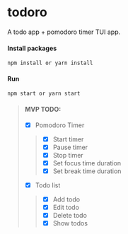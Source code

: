 # todoro
A todo app + pomodoro timer TUI app.



#### Install packages
```
npm install or yarn install
```

#### Run
```
npm start or yarn start
```



> #### MVP TODO:
>
> - [x] Pomodoro Timer
> > - [x] Start timer
> > - [x] Pause timer
> > - [x] Stop timer
> > - [x] Set focus time duration
> > - [x] Set break time duration
> - [x] Todo list
> > - [x] Add todo
> > - [x] Edit todo
> > - [x] Delete todo
> > - [x] Show todos
